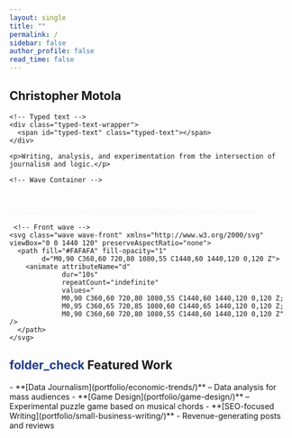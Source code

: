 ```yaml
---
layout: single
title: ""
permalink: /
sidebar: false
author_profile: false
read_time: false
---
```


<!-- ===== HERO SECTION ===== -->
<section class="hero">

  <!-- Hero Intro Text -->
  <div class="hero-intro">
    <h1>Christopher Motola</h1>

    <!-- Typed text -->
    <div class="typed-text-wrapper">
      <span id="typed-text" class="typed-text"></span>
    </div>

    <p>Writing, analysis, and experimentation from the intersection of journalism and logic.</p>
  </div>

    <!-- Wave Container -->
  <div class="wave-container">
    <!-- Back wave -->
    <svg class="wave wave-back" xmlns="http://www.w3.org/2000/svg" viewBox="0 0 1440 120" preserveAspectRatio="none">
      <path fill="#FAFAFA" fill-opacity="0.6"
            d="M0,110 C360,85 720,70 1080,95 C1440,105 1440,120 0,120 Z">
        <animate attributeName="d"
                 dur="18s"
                 repeatCount="indefinite"
                 values="
                 M0,110 C360,85 720,70 1080,95 C1440,105 1440,120 0,120 Z;
                 M0,100 C360,75 720,60 1080,85 C1440,95 1440,120 0,120 Z;
                 M0,110 C360,85 720,70 1080,95 C1440,105 1440,120 0,120 Z" />
      </path>
    </svg>
  
     <!-- Front wave -->
    <svg class="wave wave-front" xmlns="http://www.w3.org/2000/svg" viewBox="0 0 1440 120" preserveAspectRatio="none">
      <path fill="#FAFAFA" fill-opacity="1"
            d="M0,90 C360,60 720,80 1080,55 C1440,60 1440,120 0,120 Z">
        <animate attributeName="d"
                 dur="10s"
                 repeatCount="indefinite"
                 values="
                 M0,90 C360,60 720,80 1080,55 C1440,60 1440,120 0,120 Z;
                 M0,95 C360,65 720,85 1080,60 C1440,65 1440,120 0,120 Z;
                 M0,90 C360,60 720,80 1080,55 C1440,60 1440,120 0,120 Z" />
      </path>
    </svg>
  </div>
</section>

<h2 class="section-header"><span class="material-symbols-outlined" style="color: #1e3a8a;">folder_check</span> Featured Work</h2>  
- **[Data Journalism](portfolio/economic-trends/)** – Data analysis for mass audiences  
- **[Game Design](portfolio/game-design/)** – Experimental puzzle game based on musical chords
- **[SEO-focused Writing](portfolio/small-business-writing/)** - Revenue-generating posts and reviews 

